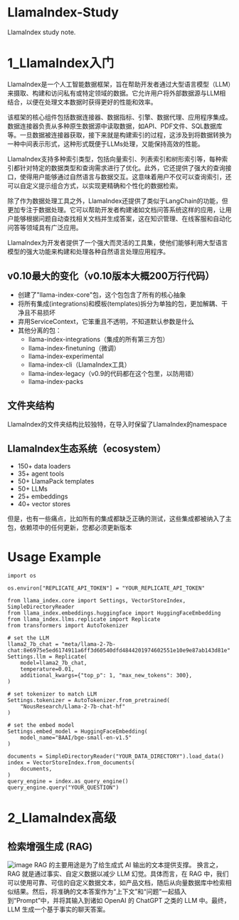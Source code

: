 # LlamaIndex-Study
LlamaIndex study note.

# 1_LlamaIndex入门
LlamaIndex是一个人工智能数据框架，旨在帮助开发者通过大型语言模型（LLM）来摄取、构建和访问私有或特定领域的数据。它允许用户将外部数据源与LLM相结合，以便在处理文本数据时获得更好的性能和效率。

该框架的核心组件包括数据连接器、数据指标、引擎、数据代理、应用程序集成。数据连接器负责从多种原生数据源中读取数据，如API、PDF文件、SQL数据库等。一旦数据被连接器获取，接下来就是构建索引的过程，这涉及到将数据转换为一种中间表示形式，这种形式既便于LLMs处理，又能保持高效的性能。

LlamaIndex支持多种索引类型，包括向量索引、列表索引和树形索引等，每种索引都针对特定的数据类型和查询需求进行了优化。此外，它还提供了强大的查询接口，使得用户能够通过自然语言与数据交互。这意味着用户不仅可以查询索引，还可以自定义提示组合方式，以实现更精确和个性化的数据检索。

除了作为数据处理工具之外，LlamaIndex还提供了类似于LangChain的功能，但更加专注于数据处理。它可以帮助开发者构建诸如文档问答系统这样的应用，让用户能够根据问题自动查找相关文档并生成答案，这在知识管理、在线客服和自动化问答等领域具有广泛应用。

LlamaIndex为开发者提供了一个强大而灵活的工具集，使他们能够利用大型语言模型的强大功能来构建和处理各种自然语言处理应用程序。

## v0.10最大的变化（v0.10版本大概200万行代码）
* 创建了"llama-index-core"包，这个包包含了所有的核心抽象
* 将所有集成(integrations)和模板(templates)拆分为单独的包，更加解耦、干净且不易损坏
* 弃用ServiceContext，它笨重且不透明，不知道默认参数是什么
* 其他分离的包：
  - llama-index-integrations（集成的所有第三方包）
  - llama-index-finetuning（微调）
  - llama-index-experimental
  - llama-index-cli（LlamaIndex工具）
  - llama-index-legacy（v0.9的代码都在这个包里，以防用错）
  - llama-index-packs
 
## 文件夹结构
LlamaIndex的文件夹结构比较独特，在导入时保留了LlamaIndex的namespace

## LlamaIndex生态系统（ecosystem）
* 150+ data loaders
* 35+ agent tools
* 50+ LlamaPack templates
* 50+ LLMs
* 25+ embeddings
* 40+ vector stores

但是，也有一些痛点，比如所有的集成都缺乏正确的测试，这些集成都被纳入了主包，依赖项中的任何更新，您都必须更新版本

# Usage Example
```
import os

os.environ["REPLICATE_API_TOKEN"] = "YOUR_REPLICATE_API_TOKEN"

from llama_index.core import Settings, VectorStoreIndex, SimpleDirectoryReader
from llama_index.embeddings.huggingface import HuggingFaceEmbedding
from llama_index.llms.replicate import Replicate
from transformers import AutoTokenizer

# set the LLM
llama2_7b_chat = "meta/llama-2-7b-chat:8e6975e5ed6174911a6ff3d60540dfd4844201974602551e10e9e87ab143d81e"
Settings.llm = Replicate(
    model=llama2_7b_chat,
    temperature=0.01,
    additional_kwargs={"top_p": 1, "max_new_tokens": 300},
)

# set tokenizer to match LLM
Settings.tokenizer = AutoTokenizer.from_pretrained(
    "NousResearch/Llama-2-7b-chat-hf"
)

# set the embed model
Settings.embed_model = HuggingFaceEmbedding(
    model_name="BAAI/bge-small-en-v1.5"
)

documents = SimpleDirectoryReader("YOUR_DATA_DIRECTORY").load_data()
index = VectorStoreIndex.from_documents(
    documents,
)
query_engine = index.as_query_engine()
query_engine.query("YOUR_QUESTION")
```
# 2_LlamaIndex高级
## 检索增强生成 (RAG) 
![image](https://github.com/txjlrk/LlamaIndex-Study/assets/8086669/6bb120da-e052-4297-b1ca-b690ff2fb644)
RAG 的主要用途是为了给生成式 AI 输出的文本提供支撑。
换言之，RAG 就是通过事实、自定义数据以减少 LLM 幻觉。具体而言，在 RAG 中，我们可以使用可靠、可信的自定义数据文本，如产品文档，随后从向量数据库中检索相似结果。然后，将准确的文本答案作为“上下文”和“问题”一起插入到“Prompt”中，并将其输入到诸如 OpenAI 的 ChatGPT 之类的 LLM 中。最终，LLM 生成一个基于事实的聊天答案。
